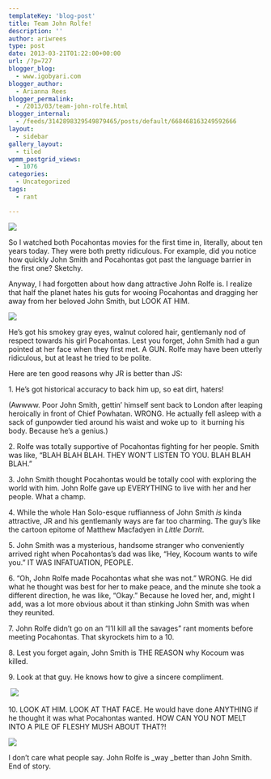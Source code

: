 ```yaml
---
templateKey: 'blog-post'
title: Team John Rolfe!
description: ''
author: ariwrees
type: post
date: 2013-03-21T01:22:00+00:00
url: /?p=727
blogger_blog:
  - www.igobyari.com
blogger_author:
  - Arianna Rees
blogger_permalink:
  - /2013/03/team-john-rolfe.html
blogger_internal:
  - /feeds/3142898329549879465/posts/default/668468163249592666
layout:
  - sidebar
gallery_layout:
  - tiled
wpmm_postgrid_views:
  - 1076
categories:
  - Uncategorized
tags:
  - rant

---
```

[![](https://www.igobyari.com/wp-content/uploads/2013/03/tumblr_mehcrbPGH51r1uuc8o1_r1_500.png)](https://www.igobyari.com/wp-content/uploads/2013/03/tumblr_mehcrbPGH51r1uuc8o1_r1_500.png)

So I watched both Pocahontas movies for the first time in, literally, about ten years today. They were both pretty ridiculous. For example, did you notice how quickly John Smith and Pocahontas got past the language barrier in the first one? Sketchy.

Anyway, I had forgotten about how dang attractive John Rolfe is. I realize that half the planet hates his guts for wooing Pocahontas and dragging her away from her beloved John Smith, but LOOK AT HIM.

![](https://www.igobyari.com/wp-content/uploads/2013/03/tumblr_lpwbx4lo3L1qmyoflo1_500.gif)

He’s got his smokey gray eyes, walnut colored hair, gentlemanly nod of respect towards his girl Pocahontas. Lest you forget, John Smith had a gun pointed at her face when they first met. A GUN. Rolfe may have been utterly ridiculous, but at least he tried to be polite.

Here are ten good reasons why JR is better than JS:

1\. He’s got historical accuracy to back him up, so eat dirt, haters!

(Awwww. Poor John Smith, gettin’ himself sent back to London after leaping heroically in front of Chief Powhatan. WRONG. He actually fell asleep with a sack of gunpowder tied around his waist and woke up to  it burning his body. Because he’s a genius.)

2\. Rolfe was totally supportive of Pocahontas fighting for her people. Smith was like, “BLAH BLAH BLAH. THEY WON’T LISTEN TO YOU. BLAH BLAH BLAH.”

3\. John Smith thought Pocahontas would be totally cool with exploring the world with him. John Rolfe gave up EVERYTHING to live with her and her people. What a champ.

4\. While the whole Han Solo-esque ruffianness of John Smith _is_ kinda attractive, JR and his gentlemanly ways are far too charming. The guy’s like the cartoon epitome of Matthew Macfadyen in _Little Dorrit_.

5\. John Smith was a mysterious, handsome stranger who conveniently arrived right when Pocahontas’s dad was like, “Hey, Kocoum wants to wife you.” IT WAS INFATUATION, PEOPLE.

6\. “Oh, John Rolfe made Pocahontas what she was not.” WRONG. He did what he thought was best for her to make peace, and the minute she took a different direction, he was like, “Okay.” Because he loved her, and, might I add, was a lot more obvious about it than stinking John Smith was when they reunited.

7\. John Rolfe didn’t go on an “I’ll kill all the savages” rant moments before meeting Pocahontas. That skyrockets him to a 10.

8\. Lest you forget again, John Smith is THE REASON why Kocoum was killed.

9\. Look at that guy. He knows how to give a sincere compliment.

 ![](https://www.igobyari.com/wp-content/uploads/2013/03/tumblr_m72xn8tzjX1qm6oc3o1_500.gif)

10\. LOOK AT HIM. LOOK AT THAT FACE. He would have done ANYTHING if he thought it was what Pocahontas wanted. HOW CAN YOU NOT MELT INTO A PILE OF FLESHY MUSH ABOUT THAT?!

![](https://www.igobyari.com/wp-content/uploads/2013/03/tumblr_m7xnq8Dkom1qh1mzno1_500.jpg)

I don’t care what people say. John Rolfe is _way _better than John Smith. End of story.